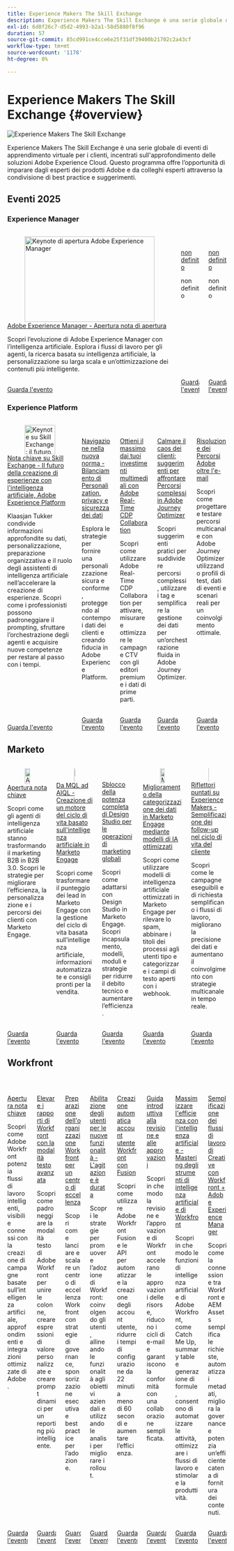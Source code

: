 ```yaml
---
title: Experience Makers The Skill Exchange
description: Experience Makers The Skill Exchange è una serie globale di eventi di apprendimento virtuale per i clienti, incentrati sull'approfondimento delle soluzioni Adobe Experience Cloud.
exl-id: 6d0f26c7-d5d2-4993-b2a1-58d5880f8f96
duration: 57
source-git-commit: 85cd991ce4cce6e25f31df39400b21702c2a43cf
workflow-type: tm+mt
source-wordcount: '1178'
ht-degree: 0%

---
```


# Experience Makers The Skill Exchange {#overview}

<img alt="Experience Makers The Skill Exchange" src="https://cdn.experienceleague.adobe.com/thumb/the-skill-exchange.png" />

Experience Makers The Skill Exchange è una serie globale di eventi di apprendimento virtuale per i clienti, incentrati sull&#39;approfondimento delle soluzioni Adobe Experience Cloud. Questo programma offre l’opportunità di imparare dagli esperti dei prodotti Adobe e da colleghi esperti attraverso la condivisione di best practice e suggerimenti.

<div id="recs-overview-body-1"></div>
<div id="recs-overview-body-2"></div>
<div id="recs-overview-body-3"></div>
<div id="recs-overview-body-4"></div>
<div id="recs-overview-body-5"></div>
<div id="recs-overview-body-6"></div>

<div id="past-events">


</div>

## Eventi 2025

### Experience Manager

<!-- CARDS

{cta  = Watch event}

* aem/2025/aug/opening-keynote.md
* aem/2025/aug/content-framework.md
* aem/2025/aug/scalable-asset-management.md

-->
<!-- START CARDS HTML - DO NOT MODIFY BY HAND -->
<div class="columns">
    <div class="column is-half-tablet is-half-desktop is-one-third-widescreen" aria-label="Adobe Experience Manager Opening Keynote">
        <div class="card" style="height: 100%; display: flex; flex-direction: column; height: 100%;">
            <div class="card-image">
                <figure class="image x-is-16by9">
                    <a href="aem/2025/aug/opening-keynote.md" title="Keynote di apertura Adobe Experience Manager" target="_blank" rel="referrer">
                        <img class="is-bordered-r-small" src="https://video.tv.adobe.com/v/3471386/?format=jpeg&nocache=1756943155218" alt="Keynote di apertura Adobe Experience Manager"
                             style="width: 100%; aspect-ratio: 16 / 9; object-fit: cover; overflow: hidden; display: block; margin: auto;">
                    </a>
                </figure>
            </div>
            <div class="card-content is-padded-small" style="display: flex; flex-direction: column; flex-grow: 1; justify-content: space-between;">
                <div class="top-card-content">
                    <p class="headline is-size-6 has-text-weight-bold">
                        <a href="aem/2025/aug/opening-keynote.md" target="_blank" rel="referrer" title="Keynote di apertura Adobe Experience Manager">Adobe Experience Manager - Apertura nota di apertura</a>
                    </p>
                    <p class="is-size-6">Scopri l’evoluzione di Adobe Experience Manager con l’intelligenza artificiale. Esplora i flussi di lavoro per gli agenti, la ricerca basata su intelligenza artificiale, la personalizzazione su larga scala e un’ottimizzazione dei contenuti più intelligente.</p>
                </div>
                <a href="aem/2025/aug/opening-keynote.md" target="_blank" rel="referrer" class="spectrum-Button spectrum-Button--outline spectrum-Button--primary spectrum-Button--sizeM" style="align-self: flex-start; margin-top: 1rem;">
                    <span class="spectrum-Button-label has-no-wrap has-text-weight-bold">Guarda l'evento</span>
                </a>
            </div>
        </div>
    </div>
    <div class="column is-half-tablet is-half-desktop is-one-third-widescreen" aria-label="undefined">
        <div class="card" style="height: 100%; display: flex; flex-direction: column; height: 100%;">
            <div class="card-image">
                <figure class="image x-is-16by9">
                    <a href="aem/2025/aug/content-framework.md" title="non definito" target="_blank" rel="referrer">
                        <img class="is-bordered-r-small" src="https://cdn.experienceleague.adobe.com/thumb/exl-cards/documentation.png" alt="non definito"
                             style="width: 100%; aspect-ratio: 16 / 9; object-fit: cover; overflow: hidden; display: block; margin: auto;">
                    </a>
                </figure>
            </div>
            <div class="card-content is-padded-small" style="display: flex; flex-direction: column; flex-grow: 1; justify-content: space-between;">
                <div class="top-card-content">
                    <p class="headline is-size-6 has-text-weight-bold">
                        <a href="aem/2025/aug/content-framework.md" target="_blank" rel="referrer" title="non definito">non definito</a>
                    </p>
                    <p class="is-size-6">non definito</p>
                </div>
                <a href="aem/2025/aug/content-framework.md" target="_blank" rel="referrer" class="spectrum-Button spectrum-Button--outline spectrum-Button--primary spectrum-Button--sizeM" style="align-self: flex-start; margin-top: 1rem;">
                    <span class="spectrum-Button-label has-no-wrap has-text-weight-bold">Guarda l'evento</span>
                </a>
            </div>
        </div>
    </div>
    <div class="column is-half-tablet is-half-desktop is-one-third-widescreen" aria-label="undefined">
        <div class="card" style="height: 100%; display: flex; flex-direction: column; height: 100%;">
            <div class="card-image">
                <figure class="image x-is-16by9">
                    <a href="aem/2025/aug/scalable-asset-management.md" title="non definito" target="_blank" rel="referrer">
                        <img class="is-bordered-r-small" src="https://cdn.experienceleague.adobe.com/thumb/exl-cards/documentation.png" alt="non definito"
                             style="width: 100%; aspect-ratio: 16 / 9; object-fit: cover; overflow: hidden; display: block; margin: auto;">
                    </a>
                </figure>
            </div>
            <div class="card-content is-padded-small" style="display: flex; flex-direction: column; flex-grow: 1; justify-content: space-between;">
                <div class="top-card-content">
                    <p class="headline is-size-6 has-text-weight-bold">
                        <a href="aem/2025/aug/scalable-asset-management.md" target="_blank" rel="referrer" title="non definito">non definito</a>
                    </p>
                    <p class="is-size-6">non definito</p>
                </div>
                <a href="aem/2025/aug/scalable-asset-management.md" target="_blank" rel="referrer" class="spectrum-Button spectrum-Button--outline spectrum-Button--primary spectrum-Button--sizeM" style="align-self: flex-start; margin-top: 1rem;">
                    <span class="spectrum-Button-label has-no-wrap has-text-weight-bold">Guarda l'evento</span>
                </a>
            </div>
        </div>
    </div>
</div>
<!-- END CARDS HTML - DO NOT MODIFY BY HAND -->

### Experience Platform

<!-- CARDS

{cta  = Watch event}

* aep-apps/2025/aug/opening-keynote.md
* aep-apps/2025/aug/personalization-privacy-data-security.md
* aep-apps/2025/aug/real-time-cdp-collaboration.md
* aep-apps/2025/aug/tips-for-tackling-journeys.md
* aep-apps/2025/aug/journeys-beyond-email.md

-->
<!-- START CARDS HTML - DO NOT MODIFY BY HAND -->
<div class="columns">
    <div class="column is-half-tablet is-half-desktop is-one-third-widescreen" aria-label="Skill Exchange Keynote - The Future of Experience Making with AI, Adobe Experience Platform">
        <div class="card" style="height: 100%; display: flex; flex-direction: column; height: 100%;">
            <div class="card-image">
                <figure class="image x-is-16by9">
                    <a href="aep-apps/2025/aug/opening-keynote.md" title="Keynote su Skill Exchange: il futuro della creazione di esperienze con l’intelligenza artificiale, Adobe Experience Platform" target="_blank" rel="referrer">
                        <img class="is-bordered-r-small" src="https://video.tv.adobe.com/v/3471327/?format=jpeg&nocache=1756943156021" alt="Keynote su Skill Exchange: il futuro della creazione di esperienze con l’intelligenza artificiale, Adobe Experience Platform"
                             style="width: 100%; aspect-ratio: 16 / 9; object-fit: cover; overflow: hidden; display: block; margin: auto;">
                    </a>
                </figure>
            </div>
            <div class="card-content is-padded-small" style="display: flex; flex-direction: column; flex-grow: 1; justify-content: space-between;">
                <div class="top-card-content">
                    <p class="headline is-size-6 has-text-weight-bold">
                        <a href="aep-apps/2025/aug/opening-keynote.md" target="_blank" rel="referrer" title="Keynote su Skill Exchange: il futuro della creazione di esperienze con l’intelligenza artificiale, Adobe Experience Platform">Nota chiave su Skill Exchange - Il futuro della creazione di esperienze con l'intelligenza artificiale, Adobe Experience Platform</a>
                    </p>
                    <p class="is-size-6">Klaasjan Tukker condivide informazioni approfondite su dati, personalizzazione, preparazione organizzativa e il ruolo degli assistenti di intelligenza artificiale nell’accelerare la creazione di esperienze. Scopri come i professionisti possono padroneggiare il prompting, sfruttare l’orchestrazione degli agenti e acquisire nuove competenze per restare al passo con i tempi.</p>
                </div>
                <a href="aep-apps/2025/aug/opening-keynote.md" target="_blank" rel="referrer" class="spectrum-Button spectrum-Button--outline spectrum-Button--primary spectrum-Button--sizeM" style="align-self: flex-start; margin-top: 1rem;">
                    <span class="spectrum-Button-label has-no-wrap has-text-weight-bold">Guarda l'evento</span>
                </a>
            </div>
        </div>
    </div>
    <div class="column is-half-tablet is-half-desktop is-one-third-widescreen" aria-label="Navigating the New Norm - Balancing Personalization, Privacy and Data Security">
        <div class="card" style="height: 100%; display: flex; flex-direction: column; height: 100%;">
            <div class="card-image">
                <figure class="image x-is-16by9">
                    <a href="aep-apps/2025/aug/personalization-privacy-data-security.md" title="Navigazione nella nuova norma - Bilanciamento di Personalization, privacy e sicurezza dei dati" target="_blank" rel="referrer">
                        <img class="is-bordered-r-small" src="https://video.tv.adobe.com/v/3471328/?format=jpeg&nocache=1756943155992" alt="Navigazione nella nuova norma - Bilanciamento di Personalization, privacy e sicurezza dei dati"
                             style="width: 100%; aspect-ratio: 16 / 9; object-fit: cover; overflow: hidden; display: block; margin: auto;">
                    </a>
                </figure>
            </div>
            <div class="card-content is-padded-small" style="display: flex; flex-direction: column; flex-grow: 1; justify-content: space-between;">
                <div class="top-card-content">
                    <p class="headline is-size-6 has-text-weight-bold">
                        <a href="aep-apps/2025/aug/personalization-privacy-data-security.md" target="_blank" rel="referrer" title="Navigazione nella nuova norma - Bilanciamento di Personalization, privacy e sicurezza dei dati">Navigazione nella nuova norma - Bilanciamento di Personalization, privacy e sicurezza dei dati</a>
                    </p>
                    <p class="is-size-6">Esplora le strategie per fornire una personalizzazione sicura e conforme, proteggendo al contempo i dati dei clienti e creando fiducia in Adobe Experience Platform.</p>
                </div>
                <a href="aep-apps/2025/aug/personalization-privacy-data-security.md" target="_blank" rel="referrer" class="spectrum-Button spectrum-Button--outline spectrum-Button--primary spectrum-Button--sizeM" style="align-self: flex-start; margin-top: 1rem;">
                    <span class="spectrum-Button-label has-no-wrap has-text-weight-bold">Guarda l'evento</span>
                </a>
            </div>
        </div>
    </div>
    <div class="column is-half-tablet is-half-desktop is-one-third-widescreen" aria-label="Get the most out of your media investments with Adobe's Real-Time CDP Collaboration">
        <div class="card" style="height: 100%; display: flex; flex-direction: column; height: 100%;">
            <div class="card-image">
                <figure class="image x-is-16by9">
                    <a href="aep-apps/2025/aug/real-time-cdp-collaboration.md" title="Ottieni il massimo dai tuoi investimenti multimediali con Adobe Real-Time CDP Collaboration" target="_blank" rel="referrer">
                        <img class="is-bordered-r-small" src="https://video.tv.adobe.com/v/3471329/?format=jpeg&nocache=1756943155977" alt="Ottieni il massimo dai tuoi investimenti multimediali con Adobe Real-Time CDP Collaboration"
                             style="width: 100%; aspect-ratio: 16 / 9; object-fit: cover; overflow: hidden; display: block; margin: auto;">
                    </a>
                </figure>
            </div>
            <div class="card-content is-padded-small" style="display: flex; flex-direction: column; flex-grow: 1; justify-content: space-between;">
                <div class="top-card-content">
                    <p class="headline is-size-6 has-text-weight-bold">
                        <a href="aep-apps/2025/aug/real-time-cdp-collaboration.md" target="_blank" rel="referrer" title="Ottieni il massimo dai tuoi investimenti multimediali con Adobe Real-Time CDP Collaboration">Ottieni il massimo dai tuoi investimenti multimediali con Adobe Real-Time CDP Collaboration</a>
                    </p>
                    <p class="is-size-6">Scopri come utilizzare Adobe Real-Time CDP Collaboration per attivare, misurare e ottimizzare le campagne CTV con gli editori premium e i dati di prime parti.</p>
                </div>
                <a href="aep-apps/2025/aug/real-time-cdp-collaboration.md" target="_blank" rel="referrer" class="spectrum-Button spectrum-Button--outline spectrum-Button--primary spectrum-Button--sizeM" style="align-self: flex-start; margin-top: 1rem;">
                    <span class="spectrum-Button-label has-no-wrap has-text-weight-bold">Guarda l'evento</span>
                </a>
            </div>
        </div>
    </div>
    <div class="column is-half-tablet is-half-desktop is-one-third-widescreen" aria-label="Calming Customer Chaos - Tips for Tackling Complex Journeys in Adobe Journey Optimizer">
        <div class="card" style="height: 100%; display: flex; flex-direction: column; height: 100%;">
            <div class="card-image">
                <figure class="image x-is-16by9">
                    <a href="aep-apps/2025/aug/tips-for-tackling-journeys.md" title="Calmare il caos dei clienti - Suggerimenti per affrontare Percorsi complessi in Adobe Journey Optimizer" target="_blank" rel="referrer">
                        <img class="is-bordered-r-small" src="https://video.tv.adobe.com/v/3471330/?format=jpeg&nocache=1756943156007" alt="Calmare il caos dei clienti - Suggerimenti per affrontare Percorsi complessi in Adobe Journey Optimizer"
                             style="width: 100%; aspect-ratio: 16 / 9; object-fit: cover; overflow: hidden; display: block; margin: auto;">
                    </a>
                </figure>
            </div>
            <div class="card-content is-padded-small" style="display: flex; flex-direction: column; flex-grow: 1; justify-content: space-between;">
                <div class="top-card-content">
                    <p class="headline is-size-6 has-text-weight-bold">
                        <a href="aep-apps/2025/aug/tips-for-tackling-journeys.md" target="_blank" rel="referrer" title="Calmare il caos dei clienti - Suggerimenti per affrontare Percorsi complessi in Adobe Journey Optimizer">Calmare il caos dei clienti: suggerimenti per affrontare Percorsi complessi in Adobe Journey Optimizer</a>
                    </p>
                    <p class="is-size-6">Scopri suggerimenti pratici per suddividere percorsi complessi, utilizzare i tag e semplificare la gestione dei dati per un’orchestrazione fluida in Adobe Journey Optimizer.</p>
                </div>
                <a href="aep-apps/2025/aug/tips-for-tackling-journeys.md" target="_blank" rel="referrer" class="spectrum-Button spectrum-Button--outline spectrum-Button--primary spectrum-Button--sizeM" style="align-self: flex-start; margin-top: 1rem;">
                    <span class="spectrum-Button-label has-no-wrap has-text-weight-bold">Guarda l'evento</span>
                </a>
            </div>
        </div>
    </div>
    <div class="column is-half-tablet is-half-desktop is-one-third-widescreen" aria-label="Solving Adobe Journeys Beyond Email">
        <div class="card" style="height: 100%; display: flex; flex-direction: column; height: 100%;">
            <div class="card-image">
                <figure class="image x-is-16by9">
                    <a href="aep-apps/2025/aug/journeys-beyond-email.md" title="Risoluzione dei Percorsi Adobe oltre l&apos;e-mail" target="_blank" rel="referrer">
                        <img class="is-bordered-r-small" src="https://video.tv.adobe.com/v/3471331/?format=jpeg&nocache=1756943156035" alt="Risoluzione dei Percorsi Adobe oltre l&apos;e-mail"
                             style="width: 100%; aspect-ratio: 16 / 9; object-fit: cover; overflow: hidden; display: block; margin: auto;">
                    </a>
                </figure>
            </div>
            <div class="card-content is-padded-small" style="display: flex; flex-direction: column; flex-grow: 1; justify-content: space-between;">
                <div class="top-card-content">
                    <p class="headline is-size-6 has-text-weight-bold">
                        <a href="aep-apps/2025/aug/journeys-beyond-email.md" target="_blank" rel="referrer" title="Risoluzione dei Percorsi Adobe oltre l&apos;e-mail">Risoluzione dei Percorsi Adobe oltre l'e-mail</a>
                    </p>
                    <p class="is-size-6">Scopri come progettare e testare percorsi multicanale con Adobe Journey Optimizer utilizzando profili di test, dati di eventi e scenari reali per un coinvolgimento ottimale.</p>
                </div>
                <a href="aep-apps/2025/aug/journeys-beyond-email.md" target="_blank" rel="referrer" class="spectrum-Button spectrum-Button--outline spectrum-Button--primary spectrum-Button--sizeM" style="align-self: flex-start; margin-top: 1rem;">
                    <span class="spectrum-Button-label has-no-wrap has-text-weight-bold">Guarda l'evento</span>
                </a>
            </div>
        </div>
    </div>
</div>
<!-- END CARDS HTML - DO NOT MODIFY BY HAND -->

## Marketo

<!-- CARDS

{cta  = Watch event}

* marketo/2025/aug/opening-keynote.md
* marketo/2025/aug/ai-lifecycle-engine.md
* marketo/2025/aug/design-studio.md
* marketo/2025/aug/data-categorization-with-ai.md
* marketo/2025/aug/follow-ups-customer-lifecycle.md

-->
<!-- START CARDS HTML - DO NOT MODIFY BY HAND -->
<div class="columns">
    <div class="column is-half-tablet is-half-desktop is-one-third-widescreen" aria-label="Opening Keynote">
        <div class="card" style="height: 100%; display: flex; flex-direction: column; height: 100%;">
            <div class="card-image">
                <figure class="image x-is-16by9">
                    <a href="marketo/2025/aug/opening-keynote.md" title="Apertura di una nota chiave" target="_blank" rel="referrer">
                        <img class="is-bordered-r-small" src="https://video.tv.adobe.com/v/3471392/?format=jpeg&nocache=1756943156421" alt="Apertura di una nota chiave"
                             style="width: 100%; aspect-ratio: 16 / 9; object-fit: cover; overflow: hidden; display: block; margin: auto;">
                    </a>
                </figure>
            </div>
            <div class="card-content is-padded-small" style="display: flex; flex-direction: column; flex-grow: 1; justify-content: space-between;">
                <div class="top-card-content">
                    <p class="headline is-size-6 has-text-weight-bold">
                        <a href="marketo/2025/aug/opening-keynote.md" target="_blank" rel="referrer" title="Apertura di una nota chiave">Apertura nota chiave</a>
                    </p>
                    <p class="is-size-6">Scopri come gli agenti di intelligenza artificiale stanno trasformando il marketing B2B in B2B 3.0. Scopri le strategie per migliorare l’efficienza, la personalizzazione e i percorsi dei clienti con Marketo Engage.</p>
                </div>
                <a href="marketo/2025/aug/opening-keynote.md" target="_blank" rel="referrer" class="spectrum-Button spectrum-Button--outline spectrum-Button--primary spectrum-Button--sizeM" style="align-self: flex-start; margin-top: 1rem;">
                    <span class="spectrum-Button-label has-no-wrap has-text-weight-bold">Guarda l'evento</span>
                </a>
            </div>
        </div>
    </div>
    <div class="column is-half-tablet is-half-desktop is-one-third-widescreen" aria-label="From MQL to AIQL - Building an AI-Powered Lifecycle Engine in Marketo Engage">
        <div class="card" style="height: 100%; display: flex; flex-direction: column; height: 100%;">
            <div class="card-image">
                <figure class="image x-is-16by9">
                    <a href="marketo/2025/aug/ai-lifecycle-engine.md" title="Da MQL ad AIQL - Creazione di un motore del ciclo di vita basato sull’intelligenza artificiale in Marketo Engage" target="_blank" rel="referrer">
                        <img class="is-bordered-r-small" src="https://video.tv.adobe.com/v/3471387/?format=jpeg&nocache=1756943156412" alt="Da MQL ad AIQL - Creazione di un motore del ciclo di vita basato sull’intelligenza artificiale in Marketo Engage"
                             style="width: 100%; aspect-ratio: 16 / 9; object-fit: cover; overflow: hidden; display: block; margin: auto;">
                    </a>
                </figure>
            </div>
            <div class="card-content is-padded-small" style="display: flex; flex-direction: column; flex-grow: 1; justify-content: space-between;">
                <div class="top-card-content">
                    <p class="headline is-size-6 has-text-weight-bold">
                        <a href="marketo/2025/aug/ai-lifecycle-engine.md" target="_blank" rel="referrer" title="Da MQL ad AIQL - Creazione di un motore del ciclo di vita basato sull’intelligenza artificiale in Marketo Engage">Da MQL ad AIQL - Creazione di un motore del ciclo di vita basato sull'intelligenza artificiale in Marketo Engage</a>
                    </p>
                    <p class="is-size-6">Scopri come trasformare il punteggio dei lead in Marketo Engage con la gestione del ciclo di vita basata sull’intelligenza artificiale, informazioni automatizzate e consigli pronti per la vendita.</p>
                </div>
                <a href="marketo/2025/aug/ai-lifecycle-engine.md" target="_blank" rel="referrer" class="spectrum-Button spectrum-Button--outline spectrum-Button--primary spectrum-Button--sizeM" style="align-self: flex-start; margin-top: 1rem;">
                    <span class="spectrum-Button-label has-no-wrap has-text-weight-bold">Guarda l'evento</span>
                </a>
            </div>
        </div>
    </div>
    <div class="column is-half-tablet is-half-desktop is-one-third-widescreen" aria-label="Unlocking the Full Power of Design Studio for Global Marketing Operations">
        <div class="card" style="height: 100%; display: flex; flex-direction: column; height: 100%;">
            <div class="card-image">
                <figure class="image x-is-16by9">
                    <a href="marketo/2025/aug/design-studio.md" title="Massima potenza di Design Studio per le operazioni di marketing globali" target="_blank" rel="referrer">
                        <img class="is-bordered-r-small" src="https://video.tv.adobe.com/v/3471389/?format=jpeg&nocache=1756943156442" alt="Massima potenza di Design Studio per le operazioni di marketing globali"
                             style="width: 100%; aspect-ratio: 16 / 9; object-fit: cover; overflow: hidden; display: block; margin: auto;">
                    </a>
                </figure>
            </div>
            <div class="card-content is-padded-small" style="display: flex; flex-direction: column; flex-grow: 1; justify-content: space-between;">
                <div class="top-card-content">
                    <p class="headline is-size-6 has-text-weight-bold">
                        <a href="marketo/2025/aug/design-studio.md" target="_blank" rel="referrer" title="Massima potenza di Design Studio per le operazioni di marketing globali">Sblocco della potenza completa di Design Studio per le operazioni di marketing globali</a>
                    </p>
                    <p class="is-size-6">Scopri come adattarsi con Design Studio in Marketo Engage. Scopri incapsulamento, modelli, moduli e strategie per ridurre il debito tecnico e aumentare l’efficienza.</p>
                </div>
                <a href="marketo/2025/aug/design-studio.md" target="_blank" rel="referrer" class="spectrum-Button spectrum-Button--outline spectrum-Button--primary spectrum-Button--sizeM" style="align-self: flex-start; margin-top: 1rem;">
                    <span class="spectrum-Button-label has-no-wrap has-text-weight-bold">Guarda l'evento</span>
                </a>
            </div>
        </div>
    </div>
    <div class="column is-half-tablet is-half-desktop is-one-third-widescreen" aria-label="Improving Data Categorization in Marketo Engage Using Fine-Tuned AI Models">
        <div class="card" style="height: 100%; display: flex; flex-direction: column; height: 100%;">
            <div class="card-image">
                <figure class="image x-is-16by9">
                    <a href="marketo/2025/aug/data-categorization-with-ai.md" title="Miglioramento della categorizzazione dei dati in Marketo Engage utilizzando modelli di intelligenza artificiale ottimizzati" target="_blank" rel="referrer">
                        <img class="is-bordered-r-small" src="https://video.tv.adobe.com/v/3471388/?format=jpeg&nocache=1756943156451" alt="Miglioramento della categorizzazione dei dati in Marketo Engage utilizzando modelli di intelligenza artificiale ottimizzati"
                             style="width: 100%; aspect-ratio: 16 / 9; object-fit: cover; overflow: hidden; display: block; margin: auto;">
                    </a>
                </figure>
            </div>
            <div class="card-content is-padded-small" style="display: flex; flex-direction: column; flex-grow: 1; justify-content: space-between;">
                <div class="top-card-content">
                    <p class="headline is-size-6 has-text-weight-bold">
                        <a href="marketo/2025/aug/data-categorization-with-ai.md" target="_blank" rel="referrer" title="Miglioramento della categorizzazione dei dati in Marketo Engage utilizzando modelli di intelligenza artificiale ottimizzati">Miglioramento della categorizzazione dei dati in Marketo Engage mediante modelli di IA ottimizzati</a>
                    </p>
                    <p class="is-size-6">Scopri come utilizzare modelli di intelligenza artificiale ottimizzati in Marketo Engage per rilevare lo spam, abbinare i titoli dei processi agli utenti tipo e categorizzare i campi di testo aperti con i webhook.</p>
                </div>
                <a href="marketo/2025/aug/data-categorization-with-ai.md" target="_blank" rel="referrer" class="spectrum-Button spectrum-Button--outline spectrum-Button--primary spectrum-Button--sizeM" style="align-self: flex-start; margin-top: 1rem;">
                    <span class="spectrum-Button-label has-no-wrap has-text-weight-bold">Guarda l'evento</span>
                </a>
            </div>
        </div>
    </div>
    <div class="column is-half-tablet is-half-desktop is-one-third-widescreen" aria-label="Experience Makers Spotlight - Streamlining Follow-Ups in Customer Lifecycle">
        <div class="card" style="height: 100%; display: flex; flex-direction: column; height: 100%;">
            <div class="card-image">
                <figure class="image x-is-16by9">
                    <a href="marketo/2025/aug/follow-ups-customer-lifecycle.md" title="Riflettori puntati su Experience Makers: semplificazione dei follow-up nel ciclo di vita del cliente" target="_blank" rel="referrer">
                        <img class="is-bordered-r-small" src="https://video.tv.adobe.com/v/3471390/?format=jpeg&nocache=1756943156433" alt="Riflettori puntati su Experience Makers: semplificazione dei follow-up nel ciclo di vita del cliente"
                             style="width: 100%; aspect-ratio: 16 / 9; object-fit: cover; overflow: hidden; display: block; margin: auto;">
                    </a>
                </figure>
            </div>
            <div class="card-content is-padded-small" style="display: flex; flex-direction: column; flex-grow: 1; justify-content: space-between;">
                <div class="top-card-content">
                    <p class="headline is-size-6 has-text-weight-bold">
                        <a href="marketo/2025/aug/follow-ups-customer-lifecycle.md" target="_blank" rel="referrer" title="Riflettori puntati su Experience Makers: semplificazione dei follow-up nel ciclo di vita del cliente">Riflettori puntati su Experience Makers - Semplificazione dei follow-up nel ciclo di vita del cliente</a>
                    </p>
                    <p class="is-size-6">Scopri come le campagne eseguibili e di richiesta semplificano i flussi di lavoro, migliorano la precisione dei dati e aumentano il coinvolgimento con strategie multicanale in tempo reale.</p>
                </div>
                <a href="marketo/2025/aug/follow-ups-customer-lifecycle.md" target="_blank" rel="referrer" class="spectrum-Button spectrum-Button--outline spectrum-Button--primary spectrum-Button--sizeM" style="align-self: flex-start; margin-top: 1rem;">
                    <span class="spectrum-Button-label has-no-wrap has-text-weight-bold">Guarda l'evento</span>
                </a>
            </div>
        </div>
    </div>
</div>
<!-- END CARDS HTML - DO NOT MODIFY BY HAND -->

## Workfront

<!-- CARDS

{cta  = Watch event}

* workfront/2025/aug/keynote.md
* workfront/2025/aug/advanced-text-mode.md
* workfront/2025/aug/center-of-excellence.md
* workfront/2025/aug/enable-users-new-features.md
* workfront/2025/aug/fusion-user-account-creation.md
* workfront/2025/aug/review-approval.md
* workfront/2025/aug/workfront-ai-tools.md
* workfront/2025/aug/workflows-workfront-aem.md
 
-->
<!-- START CARDS HTML - DO NOT MODIFY BY HAND -->
<div class="columns">
    <div class="column is-half-tablet is-half-desktop is-one-third-widescreen" aria-label="Opening Keynote">
        <div class="card" style="height: 100%; display: flex; flex-direction: column; height: 100%;">
            <div class="card-image">
                <figure class="image x-is-16by9">
                    <a href="workfront/2025/aug/keynote.md" title="Apertura di una nota chiave" target="_blank" rel="referrer">
                        <img class="is-bordered-r-small" src="https://video.tv.adobe.com/v/3471499/?format=jpeg&nocache=1756943157000" alt="Apertura di una nota chiave"
                             style="width: 100%; aspect-ratio: 16 / 9; object-fit: cover; overflow: hidden; display: block; margin: auto;">
                    </a>
                </figure>
            </div>
            <div class="card-content is-padded-small" style="display: flex; flex-direction: column; flex-grow: 1; justify-content: space-between;">
                <div class="top-card-content">
                    <p class="headline is-size-6 has-text-weight-bold">
                        <a href="workfront/2025/aug/keynote.md" target="_blank" rel="referrer" title="Apertura di una nota chiave">Apertura nota chiave</a>
                    </p>
                    <p class="is-size-6">Scopri come Adobe Workfront potenzia flussi di lavoro intelligenti, visibili e connessi con la creazione di campagne basate sull’intelligenza artificiale, approfondimenti e integrazioni ottimizzate di Adobe.</p>
                </div>
                <a href="workfront/2025/aug/keynote.md" target="_blank" rel="referrer" class="spectrum-Button spectrum-Button--outline spectrum-Button--primary spectrum-Button--sizeM" style="align-self: flex-start; margin-top: 1rem;">
                    <span class="spectrum-Button-label has-no-wrap has-text-weight-bold">Guarda l'evento</span>
                </a>
            </div>
        </div>
    </div>
    <div class="column is-half-tablet is-half-desktop is-one-third-widescreen" aria-label="Elevate Workfront Reporting with Advanced Text Mode">
        <div class="card" style="height: 100%; display: flex; flex-direction: column; height: 100%;">
            <div class="card-image">
                <figure class="image x-is-16by9">
                    <a href="workfront/2025/aug/advanced-text-mode.md" title="Migliorare la creazione di rapporti di Workfront con la modalità testo avanzata" target="_blank" rel="referrer">
                        <img class="is-bordered-r-small" src="https://video.tv.adobe.com/v/3471498/?format=jpeg&nocache=1756943157019" alt="Migliorare la creazione di rapporti di Workfront con la modalità testo avanzata"
                             style="width: 100%; aspect-ratio: 16 / 9; object-fit: cover; overflow: hidden; display: block; margin: auto;">
                    </a>
                </figure>
            </div>
            <div class="card-content is-padded-small" style="display: flex; flex-direction: column; flex-grow: 1; justify-content: space-between;">
                <div class="top-card-content">
                    <p class="headline is-size-6 has-text-weight-bold">
                        <a href="workfront/2025/aug/advanced-text-mode.md" target="_blank" rel="referrer" title="Migliorare la creazione di rapporti di Workfront con la modalità testo avanzata">Elevare i rapporti di Workfront con la modalità testo avanzata</a>
                    </p>
                    <p class="is-size-6">Scopri come padroneggiare la modalità testo di Adobe Workfront per unire le colonne, creare espressioni di valore personalizzate e creare prompt dinamici per un reporting più intelligente.</p>
                </div>
                <a href="workfront/2025/aug/advanced-text-mode.md" target="_blank" rel="referrer" class="spectrum-Button spectrum-Button--outline spectrum-Button--primary spectrum-Button--sizeM" style="align-self: flex-start; margin-top: 1rem;">
                    <span class="spectrum-Button-label has-no-wrap has-text-weight-bold">Guarda l'evento</span>
                </a>
            </div>
        </div>
    </div>
    <div class="column is-half-tablet is-half-desktop is-one-third-widescreen" aria-label="Preparing your Workfront organization for a center of excellence">
        <div class="card" style="height: 100%; display: flex; flex-direction: column; height: 100%;">
            <div class="card-image">
                <figure class="image x-is-16by9">
                    <a href="workfront/2025/aug/center-of-excellence.md" title="Preparare la vostra organizzazione Workfront per un centro di eccellenza" target="_blank" rel="referrer">
                        <img class="is-bordered-r-small" src="https://video.tv.adobe.com/v/3471495/?format=jpeg&nocache=1756943157009" alt="Preparare la vostra organizzazione Workfront per un centro di eccellenza"
                             style="width: 100%; aspect-ratio: 16 / 9; object-fit: cover; overflow: hidden; display: block; margin: auto;">
                    </a>
                </figure>
            </div>
            <div class="card-content is-padded-small" style="display: flex; flex-direction: column; flex-grow: 1; justify-content: space-between;">
                <div class="top-card-content">
                    <p class="headline is-size-6 has-text-weight-bold">
                        <a href="workfront/2025/aug/center-of-excellence.md" target="_blank" rel="referrer" title="Preparare la vostra organizzazione Workfront per un centro di eccellenza">Preparazione dell'organizzazione Workfront per un centro di eccellenza</a>
                    </p>
                    <p class="is-size-6">Scopri come lanciare e scalare un centro di eccellenza Workfront con strategie di governance, sponsorizzazione esecutiva e best practice per l’adozione.</p>
                </div>
                <a href="workfront/2025/aug/center-of-excellence.md" target="_blank" rel="referrer" class="spectrum-Button spectrum-Button--outline spectrum-Button--primary spectrum-Button--sizeM" style="align-self: flex-start; margin-top: 1rem;">
                    <span class="spectrum-Button-label has-no-wrap has-text-weight-bold">Guarda l'evento</span>
                </a>
            </div>
        </div>
    </div>
    <div class="column is-half-tablet is-half-desktop is-one-third-widescreen" aria-label="Enabling Users on New Features - Agitation is Life">
        <div class="card" style="height: 100%; display: flex; flex-direction: column; height: 100%;">
            <div class="card-image">
                <figure class="image x-is-16by9">
                    <a href="workfront/2025/aug/enable-users-new-features.md" title="Abilitare gli utenti alle nuove funzioni - L&apos;agitazione è la vita" target="_blank" rel="referrer">
                        <img class="is-bordered-r-small" src="https://video.tv.adobe.com/v/3471494/?format=jpeg&nocache=1756943157057" alt="Abilitare gli utenti alle nuove funzioni - L&apos;agitazione è la vita"
                             style="width: 100%; aspect-ratio: 16 / 9; object-fit: cover; overflow: hidden; display: block; margin: auto;">
                    </a>
                </figure>
            </div>
            <div class="card-content is-padded-small" style="display: flex; flex-direction: column; flex-grow: 1; justify-content: space-between;">
                <div class="top-card-content">
                    <p class="headline is-size-6 has-text-weight-bold">
                        <a href="workfront/2025/aug/enable-users-new-features.md" target="_blank" rel="referrer" title="Abilitare gli utenti alle nuove funzioni - L&apos;agitazione è la vita">Abilitazione degli utenti per le nuove funzionalità - L'agitazione è durata</a>
                    </p>
                    <p class="is-size-6">Scopri le strategie per promuovere l’adozione di Workfront: coinvolgendo gli utenti, allineando le funzionalità agli obiettivi aziendali e utilizzando le analisi per migliorare i rollout.</p>
                </div>
                <a href="workfront/2025/aug/enable-users-new-features.md" target="_blank" rel="referrer" class="spectrum-Button spectrum-Button--outline spectrum-Button--primary spectrum-Button--sizeM" style="align-self: flex-start; margin-top: 1rem;">
                    <span class="spectrum-Button-label has-no-wrap has-text-weight-bold">Guarda l'evento</span>
                </a>
            </div>
        </div>
    </div>
    <div class="column is-half-tablet is-half-desktop is-one-third-widescreen" aria-label="Automate Workfront user account creation with Fusion">
        <div class="card" style="height: 100%; display: flex; flex-direction: column; height: 100%;">
            <div class="card-image">
                <figure class="image x-is-16by9">
                    <a href="workfront/2025/aug/fusion-user-account-creation.md" title="Creazione automatizzata degli account utente di Workfront con Fusion" target="_blank" rel="referrer">
                        <img class="is-bordered-r-small" src="https://video.tv.adobe.com/v/3471496/?format=jpeg&nocache=1756943157030" alt="Creazione automatizzata degli account utente di Workfront con Fusion"
                             style="width: 100%; aspect-ratio: 16 / 9; object-fit: cover; overflow: hidden; display: block; margin: auto;">
                    </a>
                </figure>
            </div>
            <div class="card-content is-padded-small" style="display: flex; flex-direction: column; flex-grow: 1; justify-content: space-between;">
                <div class="top-card-content">
                    <p class="headline is-size-6 has-text-weight-bold">
                        <a href="workfront/2025/aug/fusion-user-account-creation.md" target="_blank" rel="referrer" title="Creazione automatizzata degli account utente di Workfront con Fusion">Creazione automatica account utente Workfront con Fusion</a>
                    </p>
                    <p class="is-size-6">Scopri come utilizzare Adobe Workfront Fusion e le API per automatizzare la creazione degli account utente, ridurre i tempi di configurazione da 22 minuti a meno di 60 secondi e aumentare l’efficienza.</p>
                </div>
                <a href="workfront/2025/aug/fusion-user-account-creation.md" target="_blank" rel="referrer" class="spectrum-Button spectrum-Button--outline spectrum-Button--primary spectrum-Button--sizeM" style="align-self: flex-start; margin-top: 1rem;">
                    <span class="spectrum-Button-label has-no-wrap has-text-weight-bold">Guarda l'evento</span>
                </a>
            </div>
        </div>
    </div>
    <div class="column is-half-tablet is-half-desktop is-one-third-widescreen" aria-label="Getting Started with Review and Approvals">
        <div class="card" style="height: 100%; display: flex; flex-direction: column; height: 100%;">
            <div class="card-image">
                <figure class="image x-is-16by9">
                    <a href="workfront/2025/aug/review-approval.md" title="Guida introduttiva alla revisione e alle approvazioni" target="_blank" rel="referrer">
                        <img class="is-bordered-r-small" src="https://video.tv.adobe.com/v/3471493/?format=jpeg&nocache=1756943157047" alt="Guida introduttiva alla revisione e alle approvazioni"
                             style="width: 100%; aspect-ratio: 16 / 9; object-fit: cover; overflow: hidden; display: block; margin: auto;">
                    </a>
                </figure>
            </div>
            <div class="card-content is-padded-small" style="display: flex; flex-direction: column; flex-grow: 1; justify-content: space-between;">
                <div class="top-card-content">
                    <p class="headline is-size-6 has-text-weight-bold">
                        <a href="workfront/2025/aug/review-approval.md" target="_blank" rel="referrer" title="Guida introduttiva alla revisione e alle approvazioni">Guida introduttiva alla revisione e alle approvazioni</a>
                    </p>
                    <p class="is-size-6">Scopri in che modo la revisione e l’approvazione di Workfront accelerano le approvazioni delle risorse, riducono i cicli di e-mail e garantiscono la conformità con una collaborazione semplificata.</p>
                </div>
                <a href="workfront/2025/aug/review-approval.md" target="_blank" rel="referrer" class="spectrum-Button spectrum-Button--outline spectrum-Button--primary spectrum-Button--sizeM" style="align-self: flex-start; margin-top: 1rem;">
                    <span class="spectrum-Button-label has-no-wrap has-text-weight-bold">Guarda l'evento</span>
                </a>
            </div>
        </div>
    </div>
    <div class="column is-half-tablet is-half-desktop is-one-third-widescreen" aria-label="Maximize Efficiency with AI - Mastering Workfront's AI Tools">
        <div class="card" style="height: 100%; display: flex; flex-direction: column; height: 100%;">
            <div class="card-image">
                <figure class="image x-is-16by9">
                    <a href="workfront/2025/aug/workfront-ai-tools.md" title="Massimizzare l’efficienza con l’intelligenza artificiale - Padroneggiare gli strumenti di intelligenza artificiale di Workfront" target="_blank" rel="referrer">
                        <img class="is-bordered-r-small" src="https://video.tv.adobe.com/v/3471393/?format=jpeg&nocache=1756943157038" alt="Massimizzare l’efficienza con l’intelligenza artificiale - Padroneggiare gli strumenti di intelligenza artificiale di Workfront"
                             style="width: 100%; aspect-ratio: 16 / 9; object-fit: cover; overflow: hidden; display: block; margin: auto;">
                    </a>
                </figure>
            </div>
            <div class="card-content is-padded-small" style="display: flex; flex-direction: column; flex-grow: 1; justify-content: space-between;">
                <div class="top-card-content">
                    <p class="headline is-size-6 has-text-weight-bold">
                        <a href="workfront/2025/aug/workfront-ai-tools.md" target="_blank" rel="referrer" title="Massimizzare l’efficienza con l’intelligenza artificiale - Padroneggiare gli strumenti di intelligenza artificiale di Workfront">Massimizzare l'efficienza con l'intelligenza artificiale - Mastering degli strumenti di intelligenza artificiale di Workfront</a>
                    </p>
                    <p class="is-size-6">Scopri in che modo le funzioni di intelligenza artificiale di Adobe Workfront, come Catch Me Up, summary table e generazione di formule, consentono di automatizzare le attività, ottimizzare i flussi di lavoro e stimolare la produttività.</p>
                </div>
                <a href="workfront/2025/aug/workfront-ai-tools.md" target="_blank" rel="referrer" class="spectrum-Button spectrum-Button--outline spectrum-Button--primary spectrum-Button--sizeM" style="align-self: flex-start; margin-top: 1rem;">
                    <span class="spectrum-Button-label has-no-wrap has-text-weight-bold">Guarda l'evento</span>
                </a>
            </div>
        </div>
    </div>
    <div class="column is-half-tablet is-half-desktop is-one-third-widescreen" aria-label="Streamlining Creative Workflows with Workfront + Adobe Experience Manager">
        <div class="card" style="height: 100%; display: flex; flex-direction: column; height: 100%;">
            <div class="card-image">
                <figure class="image x-is-16by9">
                    <a href="workfront/2025/aug/workflows-workfront-aem.md" title="Semplificazione dei flussi di lavoro di Creative con Workfront + Adobe Experience Manager" target="_blank" rel="referrer">
                        <img class="is-bordered-r-small" src="https://video.tv.adobe.com/v/3471497/?format=jpeg&nocache=1756943157065" alt="Semplificazione dei flussi di lavoro di Creative con Workfront + Adobe Experience Manager"
                             style="width: 100%; aspect-ratio: 16 / 9; object-fit: cover; overflow: hidden; display: block; margin: auto;">
                    </a>
                </figure>
            </div>
            <div class="card-content is-padded-small" style="display: flex; flex-direction: column; flex-grow: 1; justify-content: space-between;">
                <div class="top-card-content">
                    <p class="headline is-size-6 has-text-weight-bold">
                        <a href="workfront/2025/aug/workflows-workfront-aem.md" target="_blank" rel="referrer" title="Semplificazione dei flussi di lavoro di Creative con Workfront + Adobe Experience Manager">Semplificazione dei flussi di lavoro di Creative con Workfront + Adobe Experience Manager</a>
                    </p>
                    <p class="is-size-6">Scopri come la connessione tra Workfront e AEM Assets semplifica le richieste, automatizza i metadati, migliora la governance e potenzia un’efficiente catena di fornitura dei contenuti.</p>
                </div>
                <a href="workfront/2025/aug/workflows-workfront-aem.md" target="_blank" rel="referrer" class="spectrum-Button spectrum-Button--outline spectrum-Button--primary spectrum-Button--sizeM" style="align-self: flex-start; margin-top: 1rem;">
                    <span class="spectrum-Button-label has-no-wrap has-text-weight-bold">Guarda l'evento</span>
                </a>
            </div>
        </div>
    </div>
</div>
<!-- END CARDS HTML - DO NOT MODIFY BY HAND -->

